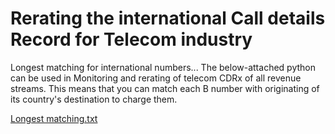 # Rerating the international Call details Record for Telecom industry
Longest matching for international numbers...
The below-attached python can be used in Monitoring and rerating of telecom CDRx of all revenue streams.
This means that you can match each B number with originating of its country's destination to charge them.

[Longest matching.txt](https://github.com/natanzi/Rerating/files/7127803/Longest.matching.txt)
